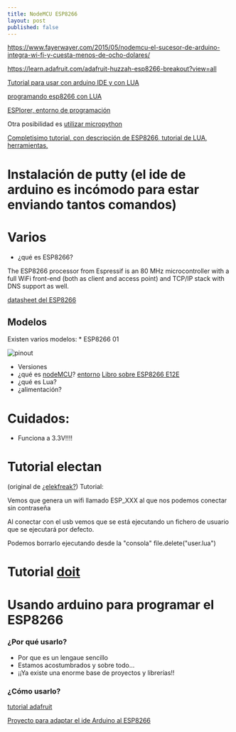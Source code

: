 ```yaml
---
title: NodeMCU ESP8266
layout: post
published: false
---
```


https://www.fayerwayer.com/2015/05/nodemcu-el-sucesor-de-arduino-integra-wi-fi-y-cuesta-menos-de-ocho-dolares/

https://learn.adafruit.com/adafruit-huzzah-esp8266-breakout?view=all

[Tutorial para usar con arduino IDE y con LUA](https://learn.adafruit.com/adafruit-huzzah-esp8266-breakout/using-nodemcu-lua)

[programando esp8266 con LUA](http://benlo.com/esp8266/index.html#LuaLoader)

[ESPlorer, entorno de programación](http://esp8266.ru/esplorer/)

Otra posibilidad es [utilizar micropython](https://learn.adafruit.com/building-and-running-micropython-on-the-esp8266?view=all)

[Completisimo tutorial, con descripción de ESP8266, tutorial de LUA, herramientas, ](https://github.com/geekscape/nodemcu_esp8266/blob/master/workshop_1/esp8266_workshop_1.pdf)


# Instalación de putty (el ide de arduino es incómodo para estar enviando tantos comandos)

# Varios

* ¿qué es ESP8266?

The ESP8266 processor from Espressif is an 80 MHz microcontroller with a full WiFi front-end (both as client and access point) and TCP/IP stack with DNS support as well.

[datasheet del ESP8266](http://www.adafruit.com/datasheets/ESP8266_Specifications_English.pdf)

## Modelos
Existen varios modelos:
	* ESP8266 01

![pinout](http://www.pighixxx.com/test/wp-content/uploads/2015/09/ESP_Pinout_01_big.png)

* Versiones
* ¿qué es [nodeMCU](http://www.nodemcu.com/)? [entorno](http://nodemcu.com/index_en.html#fr_5475f7667976d8501100000f)
[Libro sobre ESP8266 E12E](https://smartarduino.gitbooks.io/user-manual-for-esp-12e-devkit/content/)
* ¿qué es Lua?
* ¿alimentación?

# Cuidados:

* Funciona a 3.3V!!!!

# Tutorial electan

(original de [¿elekfreak?](http://www.electrodragon.com/product/nodemcu-lua-amica-r2-esp8266-wifi-board/))
Tutorial:

Vemos que genera un wifi llamado ESP_XXX al que nos podemos conectar sin contraseña

Al conectar con el usb vemos que se está ejecutando un fichero de usuario que se ejecutará por defecto.

Podemos borrarlo ejecutando desde la "consola" file.delete("user.lua")


# Tutorial [doit](https://smartarduino.gitbooks.io/user-manual-for-esp-12e-devkit/content/start_quickly.html)


# Usando arduino para programar el ESP8266

### ¿Por qué usarlo?

* Por que es un lengaue sencillo
* Estamos acostumbrados y sobre todo...
* ¡¡Ya existe una enorme base de proyectos y librerías!!

### ¿Cómo usarlo?

[tutorial adafruit](https://learn.adafruit.com/adafruit-huzzah-esp8266-breakout/using-arduino-ide)

[Proyecto para adaptar el ide Arduino al ESP8266](https://github.com/esp8266/Arduino)
